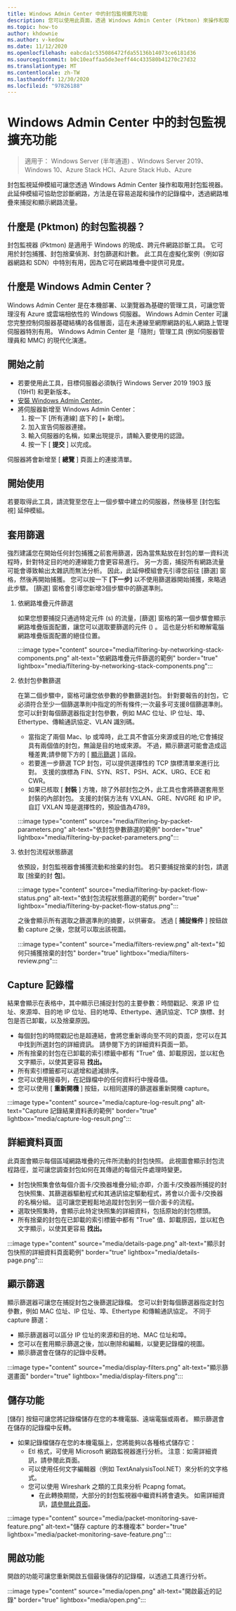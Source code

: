 ```yaml
---
title: Windows Admin Center 中的封包監視擴充功能
description: 您可以使用此頁面，透過 Windows Admin Center (Pktmon) 來操作和取用封包監視器。
ms.topic: how-to
author: khdownie
ms.author: v-kedow
ms.date: 11/12/2020
ms.openlocfilehash: eabcda1c535086472fda55136b14073ce6181d36
ms.sourcegitcommit: b0c10eaffaa5de3eeff44c433580b41270c27d32
ms.translationtype: MT
ms.contentlocale: zh-TW
ms.lasthandoff: 12/30/2020
ms.locfileid: "97826188"
---
```

# <a name="packet-monitoring-extension-in-windows-admin-center"></a>Windows Admin Center 中的封包監視擴充功能

>適用于： Windows Server (半年通道) 、Windows Server 2019、Windows 10、Azure Stack HCI、Azure Stack Hub、Azure

封包監視延伸模組可讓您透過 Windows Admin Center 操作和取用封包監視器。 此延伸模組可協助您診斷網路，方法是在容易追蹤和操作的記錄檔中，透過網路堆疊來捕捉和顯示網路流量。

## <a name="what-is-packet-monitor-pktmon"></a>什麼是 (Pktmon) 的封包監視器？
封包監視器 (Pktmon) 是適用于 Windows 的現成、跨元件網路診斷工具。 它可用於封包捕獲、封包捨棄偵測、封包篩選和計數。 此工具在虛擬化案例（例如容器網路和 SDN）中特別有用，因為它可在網路堆疊中提供可見度。

## <a name="what-is-windows-admin-center"></a>什麼是 Windows Admin Center？
Windows Admin Center 是在本機部署、以瀏覽器為基礎的管理工具，可讓您管理沒有 Azure 或雲端相依性的 Windows 伺服器。 Windows Admin Center 可讓您完整控制伺服器基礎結構的各個層面，這在未連線至網際網路的私人網路上管理伺服器特別有用。 Windows Admin Center 是「隨附」管理工具 (例如伺服器管理員和 MMC) 的現代化演進。

## <a name="before-you-start"></a>開始之前
- 若要使用此工具，目標伺服器必須執行 Windows Server 2019 1903 版 (19H1) 和更新版本。
- [安裝 Windows Admin Center](/windows-server/manage/windows-admin-center/deploy/install)。
- 將伺服器新增至 Windows Admin Center：
  1. 按一下 [所有連線] 底下的 [+ 新增]。
  2. 加入宣告伺服器連接。
  3. 輸入伺服器的名稱，如果出現提示，請輸入要使用的認證。
  4. 按一下 [ **提交** ] 以完成。

伺服器將會新增至 [ **總覽** ] 頁面上的連接清單。

## <a name="getting-started"></a>開始使用

若要取得此工具，請流覽至您在上一個步驟中建立的伺服器，然後移至 [封包監視] 延伸模組。

## <a name="applying-filters"></a>套用篩選

強烈建議您在開始任何封包捕獲之前套用篩選，因為當焦點放在封包的單一資料流程時，針對特定目的地的連線能力會更容易進行。 另一方面，捕捉所有網路流量可能會導致輸出太雜訊而無法分析。 因此，此延伸模組會先引導您前往 [篩選] 窗格，然後再開始捕獲。 您可以按一下 **[下一步]** 以不使用篩選器開始捕獲，來略過此步驟。 [篩選] 窗格會引導您新增3個步驟中的篩選準則。

1. 依網路堆疊元件篩選

   如果您想要捕捉只通過特定元件 (s) 的流量，[篩選] 窗格的第一個步驟會顯示網路堆疊版面配置，讓您可以選取要篩選的元件 () 。 這也是分析和瞭解電腦網路堆疊版面配置的絕佳位置。

   :::image type="content" source="media/filtering-by-networking-stack-components.png" alt-text="依網路堆疊元件篩選的範例" border="true" lightbox="media/filtering-by-networking-stack-components.png":::

2. 依封包參數篩選

   在第二個步驟中，窗格可讓您依參數的參數篩選封包。 針對要報告的封包，它必須符合至少一個篩選準則中指定的所有條件;一次最多可支援8個篩選準則。 您可以針對每個篩選器指定封包參數，例如 MAC 位址、IP 位址、埠、Ethertype、傳輸通訊協定、VLAN 識別碼。

   - 當指定了兩個 Mac、Ip 或埠時，此工具不會區分來源或目的地;它會捕捉具有兩個值的封包，無論是目的地或來源。 不過，顯示篩選可能會造成這種差異;請參閱下方的 [ [顯示篩選](#display-filters) ] 區段。
   - 若要進一步篩選 TCP 封包，可以提供選擇性的 TCP 旗標清單來進行比對。 支援的旗標為 FIN、SYN、RST、PSH、ACK、URG、ECE 和 CWR。
   - 如果已核取 [ **封裝** ] 方塊，除了外部封包之外，此工具也會將篩選套用至封裝的內部封包。 支援的封裝方法有 VXLAN、GRE、NVGRE 和 IP IP。 自訂 VXLAN 埠是選擇性的，預設值為4789。

   :::image type="content" source="media/filtering-by-packet-parameters.png" alt-text="依封包參數篩選的範例" border="true" lightbox="media/filtering-by-packet-parameters.png":::

3. 依封包流程狀態篩選

   依預設，封包監視器會捕獲流動和捨棄的封包。 若只要捕捉捨棄的封包，請選取 [捨棄的封 **包**]。

   :::image type="content" source="media/filtering-by-packet-flow-status.png" alt-text="依封包流程狀態篩選的範例" border="true" lightbox="media/filtering-by-packet-flow-status.png":::

   之後會顯示所有選取之篩選準則的摘要，以供審查。 透過 [ **捕捉條件** ] 按鈕啟動 capture 之後，您就可以取出該視圖。

   :::image type="content" source="media/filters-review.png" alt-text="如何只捕獲捨棄的封包" border="true" lightbox="media/filters-review.png":::

## <a name="capture-log"></a>Capture 記錄檔

結果會顯示在表格中，其中顯示已捕捉封包的主要參數：時間戳記、來源 IP 位址、來源埠、目的地 IP 位址、目的地埠、Ethertype、通訊協定、TCP 旗標、封包是否已卸載，以及捨棄原因。

   - 每個封包的時間戳記也是超連結，會將您重新導向至不同的頁面，您可以在其中找到所選封包的詳細資訊。 請參閱下方的詳細資料頁面一節。
   - 所有捨棄的封包在已卸載的索引標籤中都有 "True" 值、卸載原因，並以紅色文字顯示，以使其更容易 **找出。**
   - 所有索引標籤都可以遞增和遞減排序。
   - 您可以使用搜尋列，在記錄檔中的任何資料行中搜尋值。
   - 您可以使用 [ **重新開機** ] 按鈕，以相同選擇的篩選器重新開機 capture。

   :::image type="content" source="media/capture-log-result.png" alt-text="Capture 記錄結果資料表的範例" border="true" lightbox="media/capture-log-result.png":::

## <a name="details-page"></a>詳細資料頁面

此頁面會顯示每個區域網路堆疊的元件所流動的封包快照。 此視圖會顯示封包流程路徑，並可讓您調查封包如何在其傳遞的每個元件處理時變更。

   - 封包快照集會依每個介面卡/交換器堆疊分組;亦即，介面卡/交換器所捕捉的封包快照集、其篩選器驅動程式和其通訊協定驅動程式，將會以介面卡/交換器的名稱分組。 這可讓您更輕鬆地追蹤封包到另一個介面卡的流程。
   - 選取快照集時，會顯示此特定快照集的詳細資料，包括原始的封包標頭。
   - 所有捨棄的封包在已卸載的索引標籤中都有 "True" 值、卸載原因，並以紅色文字顯示，以使其更容易 **找出。**

   :::image type="content" source="media/details-page.png" alt-text="顯示封包快照的詳細資料頁面範例" border="true" lightbox="media/details-page.png":::

## <a name="display-filters"></a>顯示篩選

顯示篩選器可讓您在捕捉封包之後篩選記錄檔。 您可以針對每個篩選器指定封包參數，例如 MAC 位址、IP 位址、埠、Ethertype 和傳輸通訊協定。 不同于 capture 篩選：

   - 顯示篩選器可以區分 IP 位址的來源和目的地、MAC 位址和埠。
   - 您可以在套用顯示篩選之後，加以刪除和編輯，以變更記錄檔的視圖。
   - 顯示篩選會在儲存的記錄中反轉。

   :::image type="content" source="media/display-filters.png" alt-text="顯示篩選畫面" border="true" lightbox="media/display-filters.png":::

## <a name="save-feature"></a>儲存功能

[儲存] 按鈕可讓您將記錄檔儲存在您的本機電腦、遠端電腦或兩者。 顯示篩選會在儲存的記錄檔中反轉。

   - 如果記錄檔儲存在您的本機電腦上，您將能夠以各種格式儲存它：
      - Etl 格式，可使用 Microsoft 網路監視器進行分析。 注意：如需詳細資訊，請參閱此頁面。
      - 可以使用任何文字編輯器（例如 TextAnalysisTool.NET）來分析的文字格式。
      - 您可以使用 Wireshark 之類的工具來分析 Pcapng fomat。
         - 在此轉換期間，大部分的封包監視器中繼資料將會遺失。 如需詳細資訊，[請參閱此頁面](pktmon-pcapng-support.md)。

   :::image type="content" source="media/packet-monitoring-save-feature.png" alt-text="儲存 capture 的本機複本" border="true" lightbox="media/packet-monitoring-save-feature.png":::

## <a name="open-feature"></a>開啟功能

開啟的功能可讓您重新開啟五個最後儲存的記錄檔，以透過工具進行分析。

   :::image type="content" source="media/open.png" alt-text="開啟最近的記錄" border="true" lightbox="media/open.png":::